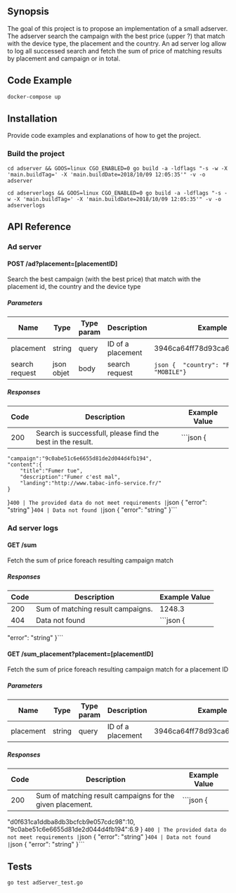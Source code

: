 ## Synopsis

The goal of this project is to propose an implementation of a small adserver. The adserver search the campaign with the best price (upper ?) that match with the device type, the placement and the country.
An ad server log allow to log all successed search and fetch the sum of price of matching results by placement and campaign or in total.

## Code Example

```bash
docker-compose up
```
## Installation

Provide code examples and explanations of how to get the project.

### Build the project

`cd adserver && GOOS=linux CGO_ENABLED=0 go build -a -ldflags "-s -w -X 'main.buildTag=' -X 'main.buildDate=2018/10/09 12:05:35'" -v -o adserver`

`cd adserverlogs && GOOS=linux CGO_ENABLED=0 go build -a -ldflags "-s -w -X 'main.buildTag=' -X 'main.buildDate=2018/10/09 12:05:35'" -v -o adserverlogs`


## API Reference

### Ad server

#### POST /ad?placement=[placementID]

Search the best campaign (with the best price) that match with the placement id, the country and the device type

##### Parameters

Name |	Type  |	Type param  |	Description | Example value
-----|--------|-------------|-------------|--------------
placement | string | query | ID of a placement | 3946ca64ff78d93ca61090a437cbb6b3
search request | json objet | body | search request | ```json {  "country": "FRA",  "device": "MOBILE"}```

##### Responses

Code | Description | Example Value
-----|-------------|--------------
200	| Search is successfull, please find the best in the result. | ```json {
    "campaign":"9c0abe51c6e6655d81de2d044d4fb194",
    "content":{
        "title":"Fumer tue",
        "description":"Fumer c'est mal",
        "landing":"http://www.tabac-info-service.fr/"
    }
}```
400	| The provided data do not meet requirements | ```json {
  "error": "string"
}```
404	| Data not found | ```json {
  "error": "string"
}```


### Ad server logs

#### GET /sum

Fetch the sum of price foreach resulting campaign match

##### Responses

Code | Description | Example Value
-----|-------------|--------------
200	| Sum of matching result campaigns. | 1248.3
404	| Data not found | ```json {
  "error": "string"
}```

#### GET /sum_placement?placement=[placementID]
Fetch the sum of price foreach resulting campaign match for a placement ID
##### Parameters
Name |	Type  |	Type param  |	Description | Example value
-----|--------|-------------|-------------|--------------
placement | string | query | ID of a placement | 3946ca64ff78d93ca61090a437cbb6b3

##### Responses
Code | Description | Example Value
-----|-------------|--------------
200	| Sum of matching result campaigns for the given placement. | ```json {
"d0f631ca1ddba8db3bcfcb9e057cdc98":10,
"9c0abe51c6e6655d81de2d044d4fb194":6.9
} ```
400	| The provided data do not meet requirements | ```json {
  "error": "string"
}```
404	| Data not found | ```json {
  "error": "string"
}```

## Tests

```bash
go test adServer_test.go
```
